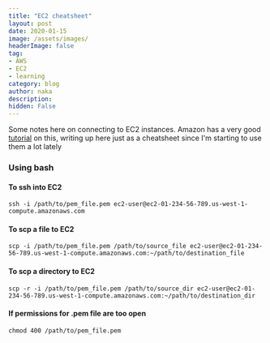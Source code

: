 ```yaml
---
title: "EC2 cheatsheet"
layout: post
date: 2020-01-15
image: /assets/images/
headerImage: false
tag:
- AWS
- EC2
- learning
category: blog
author: naka
description:
hidden: False
---
```

Some notes here on connecting to EC2 instances. Amazon has a very good
[tutorial](https://docs.aws.amazon.com/AWSEC2/latest/UserGuide/AccessingInstancesLinux.html)
on this, writing up here just as a cheatsheet since I'm starting to use them a lot lately

### Using bash

#### To ssh into EC2
`ssh -i /path/to/pem_file.pem ec2-user@ec2-01-234-56-789.us-west-1-compute.amazonaws.com`

#### To scp a file to EC2
`scp -i /path/to/pem_file.pem /path/to/source_file ec2-user@ec2-01-234-56-789.us-west-1-compute.amazonaws.com:~/path/to/destination_file`

#### To scp a directory to EC2
`scp -r -i /path/to/pem_file.pem /path/to/source_dir ec2-user@ec2-01-234-56-789.us-west-1-compute.amazonaws.com:~/path/to/destination_dir`

#### If permissions for .pem file are too open
`chmod 400 /path/to/pem_file.pem`

